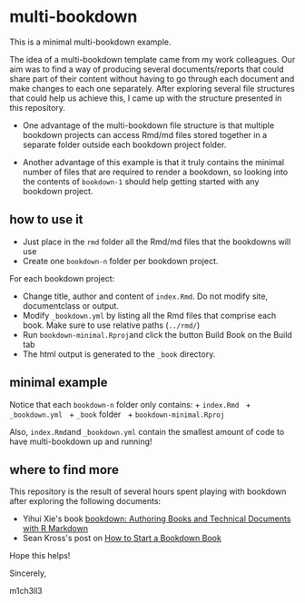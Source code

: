 # multi-bookdown

This is a minimal multi-bookdown example.

The idea of a multi-bookdown template came from my work colleagues. Our aim was to find a way of producing several documents/reports that could share part of their content without having to go through each document and make changes to each one separately. After exploring several file structures that could help us achieve this, I came up with the structure presented in this repository. 

* One advantage of the multi-bookdown file structure is that multiple bookdown projects can access Rmd/md files stored together in a separate folder outside each bookdown project folder.

* Another advantage of this example is that it truly contains the minimal number of files that are required to render a bookdown, so looking into the contents of `bookdown-1` should help getting started with any bookdown project.

## how to use it

* Just place in the `rmd` folder all the Rmd/md files that the bookdowns will use
* Create one `bookdown-n` folder per bookdown project.

For each bookdown project:
* Change title, author and content of `index.Rmd`. Do not modify site, documentclass or output.
* Modify `_bookdown.yml` by listing all the Rmd files that comprise each book. Make sure to use relative paths (`../rmd/`)
* Run `bookdown-minimal.Rproj`and click the button Build Book on the Build tab
* The html output is generated to the `_book` directory.

## minimal example

Notice that each `bookdown-n` folder only contains:
    + `index.Rmd`
    + `_bookdown.yml`
    + `_book` folder
    + `bookdown-minimal.Rproj`
    
Also, `index.Rmd`and `_bookdown.yml` contain the smallest amount of code to have multi-bookdown up and running!

## where to find more 

This repository is the result of several hours spent playing with bookdown after exploring the following documents:
* Yihui Xie's book [bookdown: Authoring Books and Technical Documents with R Markdown](https://bookdown.org/yihui/bookdown/acknowledgments.html) 
* Sean Kross's post on [How to Start a Bookdown Book](http://seankross.com/2016/11/17/How-to-Start-a-Bookdown-Book.html)

Hope this helps!

Sincerely,

m1ch3ll3
